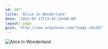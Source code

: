```yaml
---
id: 287
title: 'Alice In Wonderland'
date: '2023-03-17T13:45:10+00:00'
layout: page
guid: 'http://new.andydixon.com/?page_id=287'
---
```


![Alice In Wonderland](https://i0.wp.com/assets.g8x2.ldn.idrivee2-23.com/posters/Alice%20In%20Wonderland%2001.jpg?w=1200&ssl=1 "Alice In Wonderland")